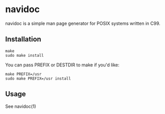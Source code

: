 # navidoc

navidoc is a simple man page generator for POSIX systems written in C99.

## Installation

    make
    sudo make install

You can pass PREFIX or DESTDIR to make if you'd like:

    make PREFIX=/usr
    sudo make PREFIX=/usr install

## Usage

See navidoc(1)